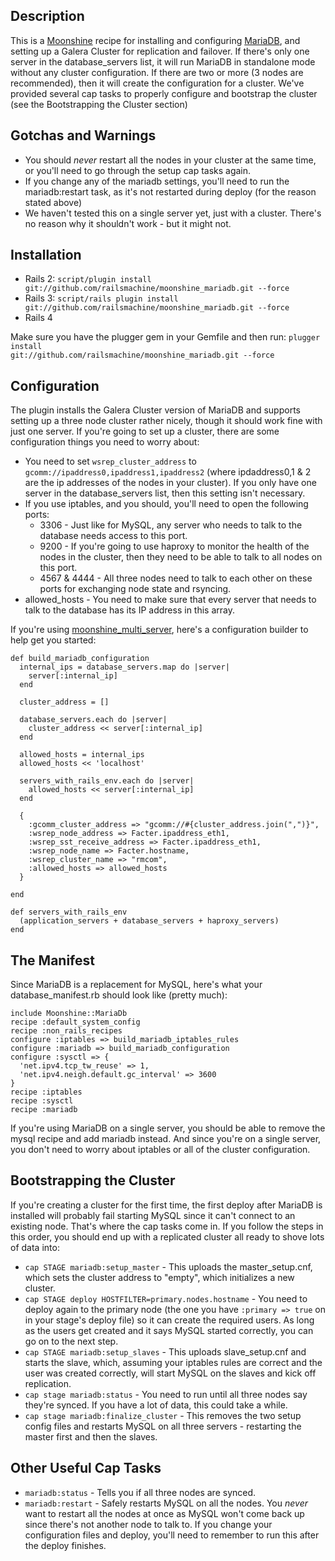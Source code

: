## Description

This is a [Moonshine](http://github.com/railsmachine/moonshine) recipe for installing and configuring [MariaDB](http://mariadb.org), and setting up a Galera Cluster for replication and failover.  If there's only one server in the database_servers list, it will run MariaDB in standalone mode without any cluster configuration.  If there are two or more (3 nodes are recommended), then it will create the configuration for a cluster.  We've provided several cap tasks to properly configure and bootstrap the cluster (see the Bootstrapping the Cluster section)

## Gotchas and Warnings

* You should *never* restart all the nodes in your cluster at the same time, or you'll need to go through the setup cap tasks again.
* If you change any of the mariadb settings, you'll need to run the mariadb:restart task, as it's not restarted during deploy (for the reason stated above)
* We haven't tested this on a single server yet, just with a cluster.  There's no reason why it shouldn't work - but it might not.

## Installation

* Rails 2: <code>script/plugin install git://github.com/railsmachine/moonshine_mariadb.git --force</code>
* Rails 3: <code>script/rails plugin install git://github.com/railsmachine/moonshine_mariadb.git --force</code>
* Rails 4

Make sure you have the plugger gem in your Gemfile and then run: <code>plugger install git://github.com/railsmachine/moonshine_mariadb.git --force</code>
  
## Configuration

The plugin installs the Galera Cluster version of MariaDB and supports setting up a three node cluster rather nicely, though it should work fine with just one server.  If you're going to set up a cluster, there are some configuration things you need to worry about:

* You need to set <code>wsrep_cluster_address</code> to <code>gcomm://ipaddress0,ipaddress1,ipaddress2</code> (where ipdaddress0,1 & 2 are the ip addresses of the nodes in your cluster).  If you only have one server in the database_servers list, then this setting isn't necessary.
* If you use iptables, and you should, you'll need to open the following ports:
  * 3306 - Just like for MySQL, any server who needs to talk to the database needs access to this port.
  * 9200 - If you're going to use haproxy to monitor the health of the nodes in the cluster, then they need to be able to talk to all nodes on this port.
  * 4567 & 4444 - All three nodes need to talk to each other on these ports for exchanging node state and rsyncing.
* allowed_hosts - You need to make sure that every server that needs to talk to the database has its IP address in this array.

If you're using [moonshine_multi_server](http://github.com/railsmachine/moonshine_multi_server), here's a configuration builder to help get you started:

<pre><code>def build_mariadb_configuration
  internal_ips = database_servers.map do |server|
    server[:internal_ip]
  end
  
  cluster_address = []
  
  database_servers.each do |server|
    cluster_address << server[:internal_ip]
  end
  
  allowed_hosts = internal_ips
  allowed_hosts << 'localhost'
  
  servers_with_rails_env.each do |server|
    allowed_hosts << server[:internal_ip]
  end
  
  {
    :gcomm_cluster_address => "gcomm://#{cluster_address.join(",")}",
    :wsrep_node_address => Facter.ipaddress_eth1,
    :wsrep_sst_receive_address => Facter.ipaddress_eth1,
    :wsrep_node_name => Facter.hostname,
    :wsrep_cluster_name => "rmcom",
    :allowed_hosts => allowed_hosts
  }
  
end

def servers_with_rails_env
  (application_servers + database_servers + haproxy_servers)
end</code></pre>

## The Manifest

Since MariaDB is a replacement for MySQL, here's what your database_manifest.rb should look like (pretty much):

<pre><code>include Moonshine::MariaDb
recipe :default_system_config
recipe :non_rails_recipes
configure :iptables => build_mariadb_iptables_rules
configure :mariadb => build_mariadb_configuration
configure :sysctl => {
  'net.ipv4.tcp_tw_reuse' => 1,
  'net.ipv4.neigh.default.gc_interval' => 3600
}
recipe :iptables
recipe :sysctl
recipe :mariadb</code></pre>

If you're using MariaDB on a single server, you should be able to remove the mysql recipe and add mariadb instead.  And since you're on a single server, you don't need to worry about iptables or all of the cluster configuration.

## Bootstrapping the Cluster

If you're creating a cluster for the first time, the first deploy after MariaDB is installed will probably fail starting MySQL since it can't connect to an existing node.  That's where the cap tasks come in.  If you follow the steps in this order, you should end up with a replicated cluster all ready to shove lots of data into:

* <code>cap STAGE mariadb:setup_master</code> - This uploads the master_setup.cnf, which sets the cluster address to "empty", which initializes a new cluster.
* <code>cap STAGE deploy HOSTFILTER=primary.nodes.hostname</code> - You need to deploy again to the primary node (the one you have <code>:primary => true</code> on in your stage's deploy file) so it can create the required users.  As long as the users get created and it says MySQL started correctly, you can go on to the next step.
* <code>cap STAGE mariadb:setup_slaves</code> - This uploads slave_setup.cnf and starts the slave, which, assuming your iptables rules are correct and the user was created correctly, will start MySQL on the slaves and kick off replication.
* <code>cap stage mariadb:status</code> - You need to run until all three nodes say they're synced.  If you have a lot of data, this could take a while.
* <code>cap stage mariadb:finalize_cluster</code> - This removes the two setup config files and restarts MySQL on all three servers - restarting the master first and then the slaves.

## Other Useful Cap Tasks

* <code>mariadb:status</code> - Tells you if all three nodes are synced.
* <code>mariadb:restart</code> - Safely restarts MySQL on all the nodes. You *never* want to restart all the nodes at once as MySQL won't come back up since there's not another node to talk to. If you change your configuration files and deploy, you'll need to remember to run this after the deploy finishes.
